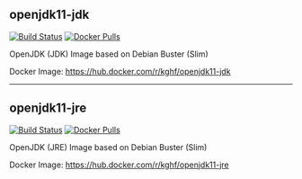 ## openjdk11-jdk
[![Build Status](https://drone.kghf.io/api/badges/larskghf/openjdk11/status.svg)](https://drone.kghf.io/larskghf/openjdk11)
[![Docker Pulls](https://img.shields.io/docker/pulls/kghf/openjdk11-jdk)](https://hub.docker.com/r/kghf/openjdk11-jdk)

OpenJDK (JDK) Image based on Debian Buster (Slim)

Docker Image: https://hub.docker.com/r/kghf/openjdk11-jdk

--- 

## openjdk11-jre
[![Build Status](https://drone.kghf.io/api/badges/larskghf/openjdk11/status.svg)](https://drone.kghf.io/larskghf/openjdk11)
[![Docker Pulls](https://img.shields.io/docker/pulls/kghf/openjdk11-jre)](https://hub.docker.com/r/kghf/openjdk11-jre)

OpenJDK (JRE) Image based on Debian Buster (Slim)

Docker Image: https://hub.docker.com/r/kghf/openjdk11-jre
